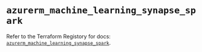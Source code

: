 # `azurerm_machine_learning_synapse_spark`

Refer to the Terraform Registory for docs: [`azurerm_machine_learning_synapse_spark`](https://registry.terraform.io/providers/hashicorp/azurerm/3.53.0/docs/resources/machine_learning_synapse_spark).

